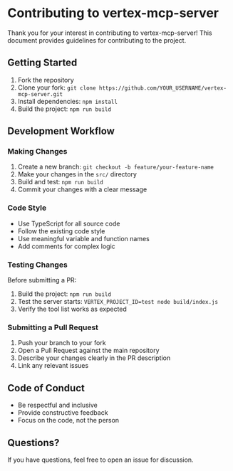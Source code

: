 # Contributing to vertex-mcp-server

Thank you for your interest in contributing to vertex-mcp-server! This document provides guidelines for contributing to the project.

## Getting Started

1. Fork the repository
2. Clone your fork: `git clone https://github.com/YOUR_USERNAME/vertex-mcp-server.git`
3. Install dependencies: `npm install`
4. Build the project: `npm run build`

## Development Workflow

### Making Changes

1. Create a new branch: `git checkout -b feature/your-feature-name`
2. Make your changes in the `src/` directory
3. Build and test: `npm run build`
4. Commit your changes with a clear message

### Code Style

- Use TypeScript for all source code
- Follow the existing code style
- Use meaningful variable and function names
- Add comments for complex logic

### Testing Changes

Before submitting a PR:

1. Build the project: `npm run build`
2. Test the server starts: `VERTEX_PROJECT_ID=test node build/index.js`
3. Verify the tool list works as expected

### Submitting a Pull Request

1. Push your branch to your fork
2. Open a Pull Request against the main repository
3. Describe your changes clearly in the PR description
4. Link any relevant issues

## Code of Conduct

- Be respectful and inclusive
- Provide constructive feedback
- Focus on the code, not the person

## Questions?

If you have questions, feel free to open an issue for discussion.
